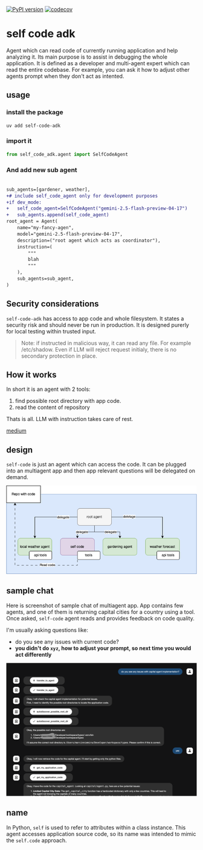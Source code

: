 [![PyPI version](https://badge.fury.io/py/self-code-adk.svg)](https://badge.fury.io/py/self-code-adk)
[![codecov](https://codecov.io/gh/n0npax/self-code-adk/graph/badge.svg)](https://codecov.io/gh/n0npax/self-code-adk)

# self code adk

Agent which can read code of currently running application and help analyzing it.
Its main purpose is to assist in debugging the whole application. It is defined as a developer and multi-agent expert which can read the entire codebase.
For example, you can ask it how to adjust other agents prompt when they don't act as intented.

## usage

### install the package

```sh
uv add self-code-adk
```
### import it

```python
from self_code_adk.agent import SelfCodeAgent
```

### And add new sub agent

```diff

sub_agents=[gardener, weather],
+# include self_code_agent only for development purposes
+if dev_mode: 
+   self_code_agent=SelfCodeAgent("gemini-2.5-flash-preview-04-17")
+   sub_agents.append(self_code_agent)
root_agent = Agent(
    name="my-fancy-agen",
    model="gemini-2.5-flash-preview-04-17",
    description=("root agent which acts as coordinator"),
    instruction=(
        """
        blah   
        """
    ),
    sub_agents=sub_agent,
)
```

## Security considerations

`self-code-adk` has access to app code and whole filesystem. It states a security risk and should never be run in production. It is designed purerly for local testing within trusted input.

> Note: if instructed in malicious way, it can read any file. For example /etc/shadow. Even if LLM will reject request initialy, there is no secondary protection in place.

## How it works

In short it is an agent with 2 tools:

1. find possible root directory with app code.
2. read the content of repository

Thats is all. LLM with instruction takes care of rest.

[medium](https://medium.com/me/stats/post/d8c08464f293)

## design

`self-code` is just an agent which can access the code. It can be plugged into an multiagent app and then app relevant questions will be delegated on demand.

![design](assets/multiagent.drawio.png "design")

## sample chat

Here is screenshot of sample chat of multiagent app. App contains few agents, and one of them is returning capital cities for a country using a tool. Once asked, `self-code` agent reads and provides feedback on code quality.

I'm usually asking questions like:
- do you see any issues with current code?
- **you didn't do `xyz`, how to adjust your prompt, so next time you would act differently**

![sample chat](assets/sample-chat.png "Sample chat")

## name

In Python, `self` is used to refer to attributes within a class instance. This agent accesses application source code, so its name was intended to mimic the `self.code` approach.
